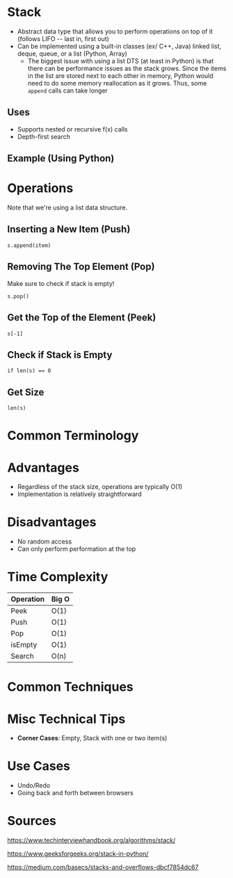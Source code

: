# Stack
* Abstract data type that allows you to perform operations on top of it (follows LIFO -- last in, first out)
* Can be implemented using a built-in classes (ex/ C++, Java) linked list, deque, queue, or a list (Python, Array)
    * The biggest issue with using a list DTS (at least in Python) is that there can be performance issues as the stack grows. Since the items in the list are stored next to each other in memory, Python would need to do some memory reallocation as it grows. Thus, some `append` calls can take longer

## Uses
* Supports nested or recursive f(x) calls
* Depth-first search 

## Example (Using Python)

# Operations
Note that we're using a list data structure.

## Inserting a New Item (Push)
```
s.append(item)
```

## Removing The Top Element (Pop)
Make sure to check if stack is empty!
```
s.pop() 
```

## Get the Top of the Element (Peek)
```
s[-1]
```

## Check if Stack is Empty 
```
if len(s) == 0
```

## Get Size
```
len(s)
```

# Common Terminology

# Advantages
* Regardless of the stack size, operations are typically O(1)
* Implementation is relatively straightforward

# Disadvantages
* No random access
* Can only perform performation at the top

# Time Complexity
| Operation        | Big O   |        
| ------------- |-------------| 
| Peek    | O(1) | 
| Push    | O(1) | 
| Pop    | O(1) | 
| isEmpty    | O(1) | 
| Search    | O(n) | 

# Common Techniques

# Misc Technical Tips
* **Corner Cases**: Empty, Stack with one or two item(s)

# Use Cases
* Undo/Redo 
* Going back and forth between browsers 

# Sources 
https://www.techinterviewhandbook.org/algorithms/stack/

https://www.geeksforgeeks.org/stack-in-python/

https://medium.com/basecs/stacks-and-overflows-dbcf7854dc67